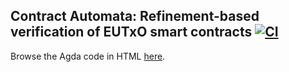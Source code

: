 ## Contract Automata: Refinement-based verification of EUTxO smart contracts [![CI](https://github.com/omelkonian/contract-automata/workflows/CI/badge.svg)](https://github.com/omelkonian/contract-automata/actions)

Browse the Agda code in HTML [here](http://omelkonian.github.io/contract-automata).

